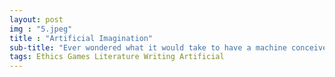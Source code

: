 ```yaml
---
layout: post
img : "5.jpeg"
title : "Artificial Imagination"
sub-title: "Ever wondered what it would take to have a machine conceive of hyper-realistic images?"
tags: Ethics Games Literature Writing Artificial
---
```

